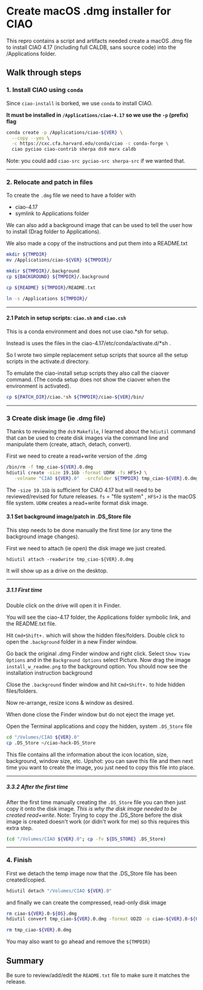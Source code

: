 # Create macOS .dmg installer for CIAO

This repro contains a script and artifacts needed create a macOS .dmg
file to install CIAO 4.17 (including full CALDB, sans source code) into
the /Applications folder.

## Walk through steps


### 1. Install CIAO using `conda`

Since `ciao-install` is borked, we use `conda` to install CIAO.

**It must be installed in `/Applications/ciao-4.17` so we use the `-p` (prefix)
flag**

```bash
conda create -p /Applications/ciao-${VER} \
  --copy --yes \
  -c https://cxc.cfa.harvard.edu/conda/ciao -c conda-forge \
  ciao pyciao ciao-contrib sherpa ds9 marx caldb 
```

Note: you could add `ciao-src pyciao-src sherpa-src` if we wanted that.

---

### 2. Relocate and patch in files

To create the `.dmg` file we need to have a folder with 

- ciao-4.17
- symlink to Applications folder

We can also add a background image that can be used to tell the user
how to install (Drag folder to Applications).

We also made a copy of the instructions and put them into a README.txt

```bash
mkdir ${TMPDIR}
mv /Applications/ciao-${VER} ${TMPDIR}/

mkdir ${TMPDIR}/.background
cp ${BACKGROUND} ${TMPDIR}/.background

cp ${README} ${TMPDIR}/README.txt

ln -s /Applications ${TMPDIR}/
```

---

#### 2.1 Patch in setup scripts: `ciao.sh` and `ciao.csh`

This is a conda environment and does not use ciao.*sh for setup.

Instead is uses the files in the ciao-4.17/etc/conda/activate.d/*sh .

So I wrote two simple replacement setup scripts that source all the 
setup scripts in the activate.d directory. 

To emulate the ciao-install setup scripts they also call the ciaover
command. (The conda setup does not show the ciaover when the environment
is activated).

```bash
cp ${PATCH_DIR}/ciao.*sh ${TMPDIR}/ciao-${VER}/bin/
```

---

### 3 Create disk image (ie .dmg file)

Thanks to reviewing the `ds9` `Makefile`, I learned about the `hdiutil`
command that can be used to create disk images via the command line and
manipulate them (create, attach, detach, convert). 

First we need to create a read+write version of the .dmg

```bash
/bin/rm -f tmp_ciao-${VER}.0.dmg 
hdiutil create -size 19.1Gb -format UDRW -fs HFS+J \
   -volname "CIAO ${VER}.0"  -srcfolder ${TMPDIR} tmp_ciao-${VER}.0.dmg 
```

The `-size 19.1Gb` is sufficient for CIAO 4.17 but will need to be reviewed/revised
for future releases.  `fs` = "file system" , `HFS+J` is the macOS file system. 
`UDRW` creates a read+write format disk image.

#### 3.1 Set background image/patch in .DS_Store file

This step needs to be done manually the first time (or any time the
background image changes).

First we need to attach (ie open) the disk image we just created.

```
hdiutil attach -readwrite tmp_ciao-${VER}.0.dmg
```

It will show up as a drive on the desktop.

---

##### 3.1.1 First time


Double click on the drive will open it in Finder.

You will see the ciao-4.17 folder, the Applications folder symbolic link, 
and the README.txt file.

Hit `Cmd+Shift+.` which will show the hidden files/folders.   Double click to
open the `.background` folder in a new Finder window.

Go back the original .dmg Finder window and right click. Select `Show View Options`
and in the `Background Options` select Picture.  Now drag the image 
`install_w_readme.png` to the background option. You should now see the
installation instruction background 

Close the `.background` finder window and hit `Cmd+Shift+.` to hide 
hidden files/folders.

Now re-arrange, resize icons & window as desired. 

When done close the Finder window but do not eject the image yet.

Open the Terminal applications and copy the hidden, system `.DS_Store` file

```bash
cd "/Volumes/CIAO ${VER}.0"
cp .DS_Store ~/ciao-hack-DS_Store
```

This file contains all the information about the icon location, size,
background, window size, etc.  Upshot: you can save this file and then
next time you want to create the image, you just need to copy
this file into place.

---

##### 3.3.2 After the first time

After the first time manually creating the `.DS_Store` file you can then
just copy it onto the disk image. _This is why the disk image needed to be
created read+write_.  Note: Trying to copy the .DS_Store before the disk image
is created doesn't work (or didn't work for me) so this requires this extra step.

```bash
(cd "/Volumes/CIAO ${VER}.0"; cp -fv ${DS_STORE} .DS_Store)
```

---

### 4. Finish

First we detach the temp image now that the .DS_Store file has been created/copied.

```bash
hdiutil detach "/Volumes/CIAO ${VER}.0"
```

and finally we can create the compressed, read-only disk image


```bash
rm ciao-${VER}.0-${OS}.dmg
hdiutil convert tmp_ciao-${VER}.0.dmg -format UDZO -o ciao-${VER}.0-${OS}.dmg

rm tmp_ciao-${VER}.0.dmg
```

You may also want to go ahead and remove the `${TMPDIR}`

## Summary

Be sure to review/add/edit the `README.txt` file to make sure it matches
the release. 
